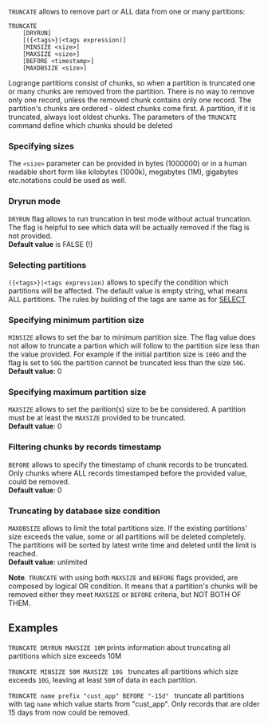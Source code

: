 `TRUNCATE` allows to remove part or ALL data from one or many partitions:
```
TRUNCATE 
    [DRYRUN] 
    [({<tags>}|<tags expression)]
    [MINSIZE <size>]
    [MAXSIZE <size>]
    [BEFORE <timestamp>]
    [MAXDBSIZE <size>]
```

Logrange partitions consist of chunks, so when a partition is truncated one or many chunks are removed from the partition. There is no way to remove only one record, unless the removed chunk contains only one record. The partition's chunks are ordered - oldest chunks come first. A partition, if it is truncated, always lost oldest chunks. The parameters of the `TRUNCATE` command define which chunks should be deleted

### Specifying sizes
The `<size>` parameter can be provided in bytes (1000000) or in a human readable short form like kilobytes (1000k), megabytes (1M), gigabytes etc.notations could be used as well.

### Dryrun mode
`DRYRUN` flag allows to run truncation in test mode without actual truncation. The flag is helpful to see which data will be actually removed if the flag is not provided.<br/>
__Default value__ is FALSE (!)

### Selecting partitions
`({<tags>}|<tags expression)` allows to specify the condition which partitions will be affected. The default value is empty string, what means ALL partitions. The rules by building of the tags are same as for [SELECT](lql_select.md#selecting-partitions)

### Specifying minimum partition size
`MINSIZE` allows to set the bar to minimum partition size. The flag value does not allow to truncate a partion which will follow to the partition size less than the value provided. For example if the initial partition size is `100G` and the flag is set to `50G` the partition cannot be truncated less than the size `50G`.<br/>
__Default value__: 0

### Specifying maximum partition size
`MAXSIZE` allows to set the parition(s) size to be be considered. A partition must be at least the `MAXSIZE` provided to be truncated. <br/>
__Default value__: 0

### Filtering chunks by records timestamp
`BEFORE` allows to specify the timestamp of chunk records to be truncated. Only chunks where ALL records timestamped before the provided value, could be removed.<br/> 
__Default value__: 0

### Truncating by database size condition
`MAXDBSIZE` allows to limit the total partitions size. If the existing partitions' size exceeds the value, some or all partitions will be deleted completely. The partitions will be sorted by latest write time and deleted until the limit is reached.<br/>
__Default value__: unlimited

**Note**. `TRUNCATE` with using both `MAXSIZE` and `BEFORE` flags provided, are composed by
logical OR condition. It means that a partition's chunks will be removed either they
meet `MAXSIZE` or `BEFORE` criteria, but NOT BOTH OF THEM.

## Examples
`TRUNCATE DRYRUN MAXSIZE 10M` prints information about truncating all partitions which size exceeds 10M

`TRUNCATE MINSIZE 50M MAXSIZE 10G ` truncates all partitions which size exceeds `10G`, leaving at least `50M` of data in each partition.

`TRUNCATE name prefix "cust_app" BEFORE "-15d" ` truncate all partitions with tag `name` which value starts from "cust_app". Only records that are older 15 days from now could be removed. 